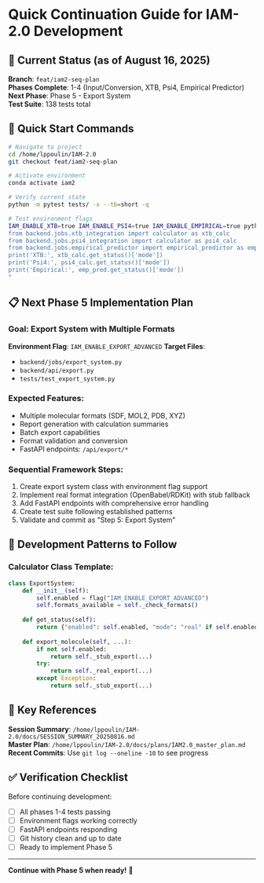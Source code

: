 # Quick Continuation Guide for IAM-2.0 Development

## 🎯 Current Status (as of August 16, 2025)

**Branch**: `feat/iam2-seq-plan`  
**Phases Complete**: 1-4 (Input/Conversion, XTB, Psi4, Empirical Predictor)  
**Next Phase**: Phase 5 - Export System  
**Test Suite**: 138 tests total

## 🚀 Quick Start Commands

```bash
# Navigate to project
cd /home/lppoulin/IAM-2.0
git checkout feat/iam2-seq-plan

# Activate environment
conda activate iam2

# Verify current state
python -m pytest tests/ -x --tb=short -q

# Test environment flags
IAM_ENABLE_XTB=true IAM_ENABLE_PSI4=true IAM_ENABLE_EMPIRICAL=true python -c "
from backend.jobs.xtb_integration import calculator as xtb_calc
from backend.jobs.psi4_integration import calculator as psi4_calc  
from backend.jobs.empirical_predictor import empirical_predictor as emp_pred
print('XTB:', xtb_calc.get_status()['mode'])
print('Psi4:', psi4_calc.get_status()['mode'])
print('Empirical:', emp_pred.get_status()['mode'])
"
```

## 📋 Next Phase 5 Implementation Plan

### Goal: Export System with Multiple Formats
**Environment Flag**: `IAM_ENABLE_EXPORT_ADVANCED`
**Target Files**: 
- `backend/jobs/export_system.py`
- `backend/api/export.py` 
- `tests/test_export_system.py`

### Expected Features:
- Multiple molecular formats (SDF, MOL2, PDB, XYZ)
- Report generation with calculation summaries
- Batch export capabilities  
- Format validation and conversion
- FastAPI endpoints: `/api/export/*`

### Sequential Framework Steps:
1. Create export system class with environment flag support
2. Implement real format integration (OpenBabel/RDKit) with stub fallback
3. Add FastAPI endpoints with comprehensive error handling
4. Create test suite following established patterns
5. Validate and commit as "Step 5: Export System"

## 🔧 Development Patterns to Follow

### Calculator Class Template:
```python
class ExportSystem:
    def __init__(self):
        self.enabled = flag("IAM_ENABLE_EXPORT_ADVANCED")
        self.formats_available = self._check_formats()
    
    def get_status(self):
        return {"enabled": self.enabled, "mode": "real" if self.enabled else "stub"}
        
    def export_molecule(self, ...):
        if not self.enabled:
            return self._stub_export(...)
        try:
            return self._real_export(...)
        except Exception:
            return self._stub_export(...)
```

## 📖 Key References

**Session Summary**: `/home/lppoulin/IAM-2.0/docs/SESSION_SUMMARY_20250816.md`  
**Master Plan**: `/home/lppoulin/IAM-2.0/docs/plans/IAM2.0_master_plan.md`  
**Recent Commits**: Use `git log --oneline -10` to see progress  

## ✅ Verification Checklist

Before continuing development:
- [ ] All phases 1-4 tests passing
- [ ] Environment flags working correctly  
- [ ] FastAPI endpoints responding
- [ ] Git history clean and up to date
- [ ] Ready to implement Phase 5

---
**Continue with Phase 5 when ready!** 🚀
